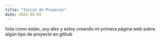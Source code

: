 ```yaml
---
title: "Inicio de Proyecto"
date: 2021-04-03
---
```


hola como están, soy alex y estoy creando mi primera página web sobre algún tipo de proyecto en github
